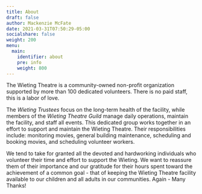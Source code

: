 ```yaml
---
title: About
draft: false
author: Mackenzie McFate
date: 2021-03-31T07:50:29-05:00
socialshare: false
weight: 200
menu:
  main:
    identifier: about
    pre: info
    weight: 800
---
```


The Wieting Theatre is a community-owned non-profit organization supported by more than 100 dedicated volunteers. There is no paid staff, this is a labor of love.  

The _Wieting Trustees_ focus on the long-term health of the facility, while members of the _Wieting Theatre Guild_ manage daily operations, maintain the facility, and staff all events.  This dedicated group works together in an effort to support and maintain the Wieting Theatre. Their responsibilities include: monitoring movies, general building maintenance, scheduling and booking movies, and scheduling volunteer workers.

We tend to take for granted all the devoted and hardworking individuals who volunteer their time and effort to support the Wieting.  We want to reassure them of their importance and our gratitude for their hours spent toward the achievement of a common goal - that of keeping the Wieting Theatre facility available to our children and all adults in our communities.   Again - Many Thanks!
